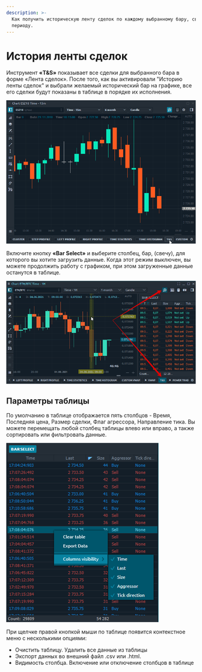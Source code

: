 ```yaml
---
description: >-
  Как получить историческую ленту сделок по каждому выбранному бару, свече,
  периоду.
---
```


# История ленты сделок

Инструмент **«T&S»** показывает все сделки для выбранного бара в форме «Лента сделок». После того, как вы активировали "Историю ленты сделок"  и выбрали желаемый исторический бар на графике, все его сделки будут показаны в таблице в порядке их исполнения. 

![&#x41B;&#x435;&#x43D;&#x442;&#x430; &#x441;&#x434;&#x435;&#x43B;&#x43E;&#x43A; &#x432; &#x438;&#x441;&#x442;&#x43E;&#x440;&#x438;&#x438;](../../.gitbook/assets/historical-ts.gif)

Включите кнопку **«Bar Select»** и выберите столбец, бар, \(свечу\), для которого вы хотите загрузить данные. Когда этот режим выключен, вы можете продолжить работу с графиком, при этом загруженные данные останутся в таблице.

![](../../.gitbook/assets/istoriya-po-baram-sdelok.png)



## Параметры таблицы

По умолчанию в таблице отображается пять столбцов - Время, Последняя цена, Размер сделки, Флаг агрессора, Направление тика. Вы можете перемещать любой столбец таблицы влево или вправо, а также сортировать или фильтровать данные.

![&#x41A;&#x43E;&#x43D;&#x442;&#x435;&#x43A;&#x441;&#x442;&#x43D;&#x43E;&#x435; &#x43C;&#x435;&#x43D;&#x44E; &#x442;&#x430;&#x431;&#x43B;&#x438;&#x446;&#x44B; &quot;&#x418;&#x441;&#x442;&#x43E;&#x440;&#x438;&#x44F; &#x43B;&#x435;&#x43D;&#x442;&#x44B; &#x441;&#x434;&#x435;&#x43B;&#x43E;&#x43A;&quot;](../../.gitbook/assets/context-menu-historical-ts.png)

При щелчке правой кнопкой мыши по таблице появится контекстное меню с несколькими опциями:

* Очистить таблицу. Удалить все данные из таблицы
* Экспорт данных во внешний файл .csv или .html.
* Видимость столбца. Включение или отключение столбцов в таблице

